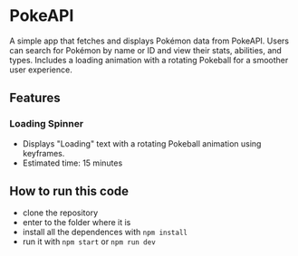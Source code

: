 # PokeAPI

A simple app that fetches and displays Pokémon data from PokeAPI. Users can search for Pokémon by name or ID and view their stats, abilities, and types. Includes a loading animation with a rotating Pokeball for a smoother user experience.

## Features

### Loading Spinner
- Displays "Loading" text with a rotating Pokeball animation using keyframes.
- Estimated time: 15 minutes


## How to run this code

- clone the repository
- enter to the folder where it is
- install all the dependences with `npm install`
- run it with `npm start` or `npm run dev`
